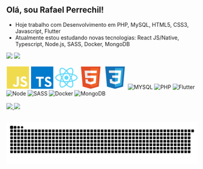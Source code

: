 ## Olá, sou Rafael Perrechil!
- Hoje trabalho com Desenvolvimento em PHP, MySQL, HTML5, CSS3, Javascript, Flutter
- Atualmente estou estudando novas tecnologias: React JS/Native, Typescript, Node.js, SASS, Docker, MongoDB
<div style="display: inline_block">
  <a href="https://www.instagram.com/rafaelperrechil/" target="_blank"><img src="https://img.shields.io/badge/-Instagram-%23E4405F?style=for-the-badge&logo=instagram&logoColor=white" target="_blank"></a>
  <a href="https://www.linkedin.com/in/rafael-perrechil-190933151/" target="_blank"><img src="https://img.shields.io/badge/-LinkedIn-%230077B5?style=for-the-badge&logo=linkedin&logoColor=white" target="_blank"></a> 
</div>
<br>
<div style="display: inline_block">
  <img alt="Js" height="60" width="60" src="https://raw.githubusercontent.com/devicons/devicon/master/icons/javascript/javascript-plain.svg">
  <img alt="Ts" height="60" width="60" src="https://raw.githubusercontent.com/devicons/devicon/master/icons/typescript/typescript-plain.svg">
  <img alt="React" height="60" width="60" src="https://raw.githubusercontent.com/devicons/devicon/master/icons/react/react-original.svg">
  <img alt="HTML" height="60" width="60" src="https://raw.githubusercontent.com/devicons/devicon/master/icons/html5/html5-original.svg">
  <img alt="CSS" height="60" width="60" src="https://raw.githubusercontent.com/devicons/devicon/master/icons/css3/css3-original.svg">
  <img alt="MYSQL" height="60" width="60" src="https://cdn.jsdelivr.net/gh/devicons/devicon/icons/mysql/mysql-original-wordmark.svg" />
  <img alt="PHP" height="60" width="60" src="https://cdn.jsdelivr.net/gh/devicons/devicon/icons/php/php-plain.svg" />
  <img alt="Flutter" height="60" width="60" src="https://cdn.jsdelivr.net/gh/devicons/devicon/icons/flutter/flutter-original.svg" />
  <img alt="Node" height="60" width="60" src="https://cdn.jsdelivr.net/gh/devicons/devicon/icons/nodejs/nodejs-original-wordmark.svg" />
  <img alt="SASS" height="60" width="60" src="https://cdn.jsdelivr.net/gh/devicons/devicon/icons/sass/sass-original.svg" />
  <img alt="Docker" height="60" width="60" src="https://cdn.jsdelivr.net/gh/devicons/devicon/icons/docker/docker-original.svg" />
  <img alt="MongoDB" height="60" width="60" src="https://cdn.jsdelivr.net/gh/devicons/devicon/icons/mongodb/mongodb-original-wordmark.svg" />
</div>

<br>
<div style="display: inline_block">
  <a href="https://github.com/rafaelperrechil">
    <img height="180em" src="https://github-readme-stats.vercel.app/api?username=rafaelperrechil&show_icons=true&theme=dark&include_all_commits=true&count_private=true"/>
    <img height="180em" src="https://github-readme-stats.vercel.app/api/top-langs/?username=rafaelperrechil&layout=compact&langs_count=7&theme=dark"/>
  </a>
</div>                                   
<br>
<div> 

  ![Snake animation](https://github.com/rafaelperrechil/rafaelperrechil/blob/output/github-contribution-grid-snake.svg)
</div>

